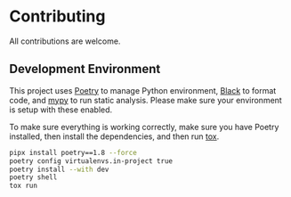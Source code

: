 # Contributing

All contributions are welcome.

## Development Environment

This project uses [Poetry](https://python-poetry.org/) to manage Python environment, [Black](https://github.com/psf/black) to format code,
and [mypy](https://mypy-lang.org/) to run static analysis. Please make sure your environment is setup with these enabled.

To make sure everything is working correctly, make sure you have Poetry installed, then install the dependencies, and then run [tox](https://tox.wiki/en/4.14.2/).

```sh
pipx install poetry==1.8 --force
poetry config virtualenvs.in-project true
poetry install --with dev
poetry shell
tox run
```
